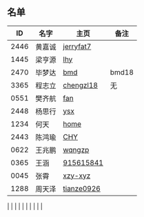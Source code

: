 ## 名单

| ID   | 名字 | 主页 | 备注 |
| ---- | ---- | ---- | ---- |
| 2446 | 黄嘉诚 |  [jerryfat7](Student/2020-Autumn/Markdown-Git/hjc.md)    |      |
| 1445 |  梁亨源  |  [lhy](Student/2020-Autumn/Markdown-Git/1445.md)    |      |
|2470  |毕梦达|    [bmd](Student/2020-Autumn/Markdown-Git/2470.md ) |bmd18|
| 3365 | 程志立 | [chengzl18](Student/2020-Autumn/Markdown-Git/chengzl18.md) | 无 |
| 0551 |  樊齐航| [fan](https://github.com/saturn-lab/MEE-CC07/blob/master/Memos/Student/2019-Autumn/%23%E6%A8%8A%E9%BD%90%E8%88%AA.md)     |      |
| 2448|杨思行| [ysx](https://github.com/saturn-lab/MEE-CC07/tree/master/Memos/Student/2020-Autumn/Markdown-Git/2448) |  
| 1234 |何天|[home](http://www.何天.top)|      |
| 2443 | 陈鸿瑜 | [CHY](Student/2020-Autumn/Markdown-Git/2443.md)     |      |
| 0622 | 王兆鹏 |  [wqngzp](http:github.com/wqngzp/MEE-CC07/commit/d517178e1fbc65fcf6cc559ffe80070270ecc064)    |      |
| 0365 | 王涵     | [915615841](https://github.com/saturn-lab/MEE-CC07/blob/master/0365.md)     |      |
| 0045 | 张霄 |[xzy-xyz](Student/2020-Autumn/Markdown-Git/0045.md)|      |
| 1288 | 周天泽| [tianze0926](Student/2020-Autumn/Markdown-Git/1288.md)     |      |
>>>>
|      |      |      |      |
|      |      |      |      |


